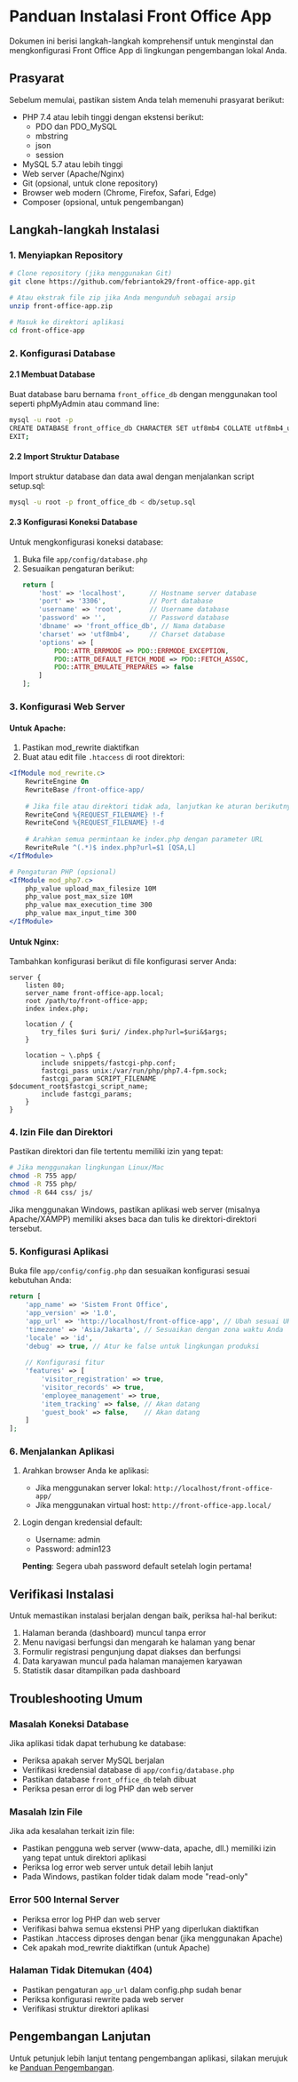 # Panduan Instalasi Front Office App

Dokumen ini berisi langkah-langkah komprehensif untuk menginstal dan mengkonfigurasi Front Office App di lingkungan pengembangan lokal Anda.

## Prasyarat

Sebelum memulai, pastikan sistem Anda telah memenuhi prasyarat berikut:

- PHP 7.4 atau lebih tinggi dengan ekstensi berikut:
  - PDO dan PDO_MySQL
  - mbstring
  - json
  - session
- MySQL 5.7 atau lebih tinggi
- Web server (Apache/Nginx)
- Git (opsional, untuk clone repository)
- Browser web modern (Chrome, Firefox, Safari, Edge)
- Composer (opsional, untuk pengembangan)

## Langkah-langkah Instalasi

### 1. Menyiapkan Repository

```bash
# Clone repository (jika menggunakan Git)
git clone https://github.com/febriantok29/front-office-app.git

# Atau ekstrak file zip jika Anda mengunduh sebagai arsip
unzip front-office-app.zip

# Masuk ke direktori aplikasi
cd front-office-app
```

### 2. Konfigurasi Database

#### 2.1 Membuat Database

Buat database baru bernama `front_office_db` dengan menggunakan tool seperti phpMyAdmin atau command line:

```bash
mysql -u root -p
CREATE DATABASE front_office_db CHARACTER SET utf8mb4 COLLATE utf8mb4_unicode_ci;
EXIT;
```

#### 2.2 Import Struktur Database

Import struktur database dan data awal dengan menjalankan script setup.sql:

```bash
mysql -u root -p front_office_db < db/setup.sql
```

#### 2.3 Konfigurasi Koneksi Database

Untuk mengkonfigurasi koneksi database:

1. Buka file `app/config/database.php`
2. Sesuaikan pengaturan berikut:
   ```php
   return [
       'host' => 'localhost',      // Hostname server database
       'port' => '3306',           // Port database
       'username' => 'root',       // Username database
       'password' => '',           // Password database
       'dbname' => 'front_office_db', // Nama database
       'charset' => 'utf8mb4',     // Charset database
       'options' => [
           PDO::ATTR_ERRMODE => PDO::ERRMODE_EXCEPTION,
           PDO::ATTR_DEFAULT_FETCH_MODE => PDO::FETCH_ASSOC,
           PDO::ATTR_EMULATE_PREPARES => false
       ]
   ];
   ```

### 3. Konfigurasi Web Server

#### Untuk Apache:

1. Pastikan mod_rewrite diaktifkan
2. Buat atau edit file `.htaccess` di root direktori:

```apache
<IfModule mod_rewrite.c>
    RewriteEngine On
    RewriteBase /front-office-app/
    
    # Jika file atau direktori tidak ada, lanjutkan ke aturan berikutnya
    RewriteCond %{REQUEST_FILENAME} !-f
    RewriteCond %{REQUEST_FILENAME} !-d
    
    # Arahkan semua permintaan ke index.php dengan parameter URL
    RewriteRule ^(.*)$ index.php?url=$1 [QSA,L]
</IfModule>

# Pengaturan PHP (opsional)
<IfModule mod_php7.c>
    php_value upload_max_filesize 10M
    php_value post_max_size 10M
    php_value max_execution_time 300
    php_value max_input_time 300
</IfModule>
```

#### Untuk Nginx:

Tambahkan konfigurasi berikut di file konfigurasi server Anda:

```nginx
server {
    listen 80;
    server_name front-office-app.local;
    root /path/to/front-office-app;
    index index.php;

    location / {
        try_files $uri $uri/ /index.php?url=$uri&$args;
    }

    location ~ \.php$ {
        include snippets/fastcgi-php.conf;
        fastcgi_pass unix:/var/run/php/php7.4-fpm.sock;
        fastcgi_param SCRIPT_FILENAME $document_root$fastcgi_script_name;
        include fastcgi_params;
    }
}
```

### 4. Izin File dan Direktori

Pastikan direktori dan file tertentu memiliki izin yang tepat:

```bash
# Jika menggunakan lingkungan Linux/Mac
chmod -R 755 app/
chmod -R 755 php/
chmod -R 644 css/ js/
```

Jika menggunakan Windows, pastikan aplikasi web server (misalnya Apache/XAMPP) memiliki akses baca dan tulis ke direktori-direktori tersebut.

### 5. Konfigurasi Aplikasi

Buka file `app/config/config.php` dan sesuaikan konfigurasi sesuai kebutuhan Anda:

```php
return [
    'app_name' => 'Sistem Front Office',
    'app_version' => '1.0',
    'app_url' => 'http://localhost/front-office-app', // Ubah sesuai URL aplikasi Anda
    'timezone' => 'Asia/Jakarta', // Sesuaikan dengan zona waktu Anda
    'locale' => 'id',
    'debug' => true, // Atur ke false untuk lingkungan produksi
    
    // Konfigurasi fitur
    'features' => [
        'visitor_registration' => true,
        'visitor_records' => true,
        'employee_management' => true,
        'item_tracking' => false, // Akan datang
        'guest_book' => false,    // Akan datang
    ]
];
```

### 6. Menjalankan Aplikasi

1. Arahkan browser Anda ke aplikasi:
   - Jika menggunakan server lokal: `http://localhost/front-office-app/`
   - Jika menggunakan virtual host: `http://front-office-app.local/`

2. Login dengan kredensial default:
   - Username: admin
   - Password: admin123

   **Penting**: Segera ubah password default setelah login pertama!

## Verifikasi Instalasi

Untuk memastikan instalasi berjalan dengan baik, periksa hal-hal berikut:

1. Halaman beranda (dashboard) muncul tanpa error
2. Menu navigasi berfungsi dan mengarah ke halaman yang benar
3. Formulir registrasi pengunjung dapat diakses dan berfungsi
4. Data karyawan muncul pada halaman manajemen karyawan
5. Statistik dasar ditampilkan pada dashboard

## Troubleshooting Umum

### Masalah Koneksi Database

Jika aplikasi tidak dapat terhubung ke database:
- Periksa apakah server MySQL berjalan
- Verifikasi kredensial database di `app/config/database.php`
- Pastikan database `front_office_db` telah dibuat
- Periksa pesan error di log PHP dan web server

### Masalah Izin File

Jika ada kesalahan terkait izin file:
- Pastikan pengguna web server (www-data, apache, dll.) memiliki izin yang tepat untuk direktori aplikasi
- Periksa log error web server untuk detail lebih lanjut
- Pada Windows, pastikan folder tidak dalam mode "read-only"

### Error 500 Internal Server

- Periksa error log PHP dan web server
- Verifikasi bahwa semua ekstensi PHP yang diperlukan diaktifkan
- Pastikan .htaccess diproses dengan benar (jika menggunakan Apache)
- Cek apakah mod_rewrite diaktifkan (untuk Apache)

### Halaman Tidak Ditemukan (404)

- Pastikan pengaturan `app_url` dalam config.php sudah benar
- Periksa konfigurasi rewrite pada web server
- Verifikasi struktur direktori aplikasi

## Pengembangan Lanjutan

Untuk petunjuk lebih lanjut tentang pengembangan aplikasi, silakan merujuk ke [Panduan Pengembangan](./development-guide.md).